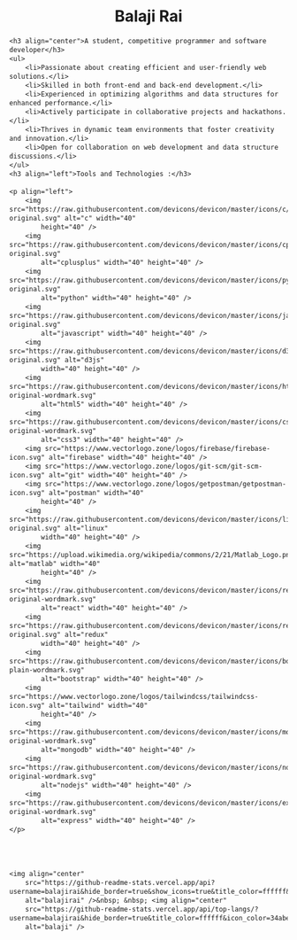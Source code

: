 <h1 align="center">Balaji Rai</h1>

    <h3 align="center">A student, competitive programmer and software developer</h3>
    <ul>
        <li>Passionate about creating efficient and user-friendly web solutions.</li>
        <li>Skilled in both front-end and back-end development.</li>
        <li>Experienced in optimizing algorithms and data structures for enhanced performance.</li>
        <li>Actively participate in collaborative projects and hackathons.</li>
        <li>Thrives in dynamic team environments that foster creativity and innovation.</li>
        <li>Open for collaboration on web development and data structure discussions.</li>
    </ul>
    <h3 align="left">Tools and Technologies :</h3>

    <p align="left">
        <img src="https://raw.githubusercontent.com/devicons/devicon/master/icons/c/c-original.svg" alt="c" width="40"
            height="40" />
        <img src="https://raw.githubusercontent.com/devicons/devicon/master/icons/cplusplus/cplusplus-original.svg"
            alt="cplusplus" width="40" height="40" />
        <img src="https://raw.githubusercontent.com/devicons/devicon/master/icons/python/python-original.svg"
            alt="python" width="40" height="40" />
        <img src="https://raw.githubusercontent.com/devicons/devicon/master/icons/javascript/javascript-original.svg"
            alt="javascript" width="40" height="40" />
        <img src="https://raw.githubusercontent.com/devicons/devicon/master/icons/d3js/d3js-original.svg" alt="d3js"
            width="40" height="40" />
        <img src="https://raw.githubusercontent.com/devicons/devicon/master/icons/html5/html5-original-wordmark.svg"
            alt="html5" width="40" height="40" />
        <img src="https://raw.githubusercontent.com/devicons/devicon/master/icons/css3/css3-original-wordmark.svg"
            alt="css3" width="40" height="40" />
        <img src="https://www.vectorlogo.zone/logos/firebase/firebase-icon.svg" alt="firebase" width="40" height="40" />
        <img src="https://www.vectorlogo.zone/logos/git-scm/git-scm-icon.svg" alt="git" width="40" height="40" />
        <img src="https://www.vectorlogo.zone/logos/getpostman/getpostman-icon.svg" alt="postman" width="40"
            height="40" />
        <img src="https://raw.githubusercontent.com/devicons/devicon/master/icons/linux/linux-original.svg" alt="linux"
            width="40" height="40" />
        <img src="https://upload.wikimedia.org/wikipedia/commons/2/21/Matlab_Logo.png" alt="matlab" width="40"
            height="40" />
        <img src="https://raw.githubusercontent.com/devicons/devicon/master/icons/react/react-original-wordmark.svg"
            alt="react" width="40" height="40" />
        <img src="https://raw.githubusercontent.com/devicons/devicon/master/icons/redux/redux-original.svg" alt="redux"
            width="40" height="40" />
        <img src="https://raw.githubusercontent.com/devicons/devicon/master/icons/bootstrap/bootstrap-plain-wordmark.svg"
            alt="bootstrap" width="40" height="40" />
        <img src="https://www.vectorlogo.zone/logos/tailwindcss/tailwindcss-icon.svg" alt="tailwind" width="40"
            height="40" />
        <img src="https://raw.githubusercontent.com/devicons/devicon/master/icons/mongodb/mongodb-original-wordmark.svg"
            alt="mongodb" width="40" height="40" />
        <img src="https://raw.githubusercontent.com/devicons/devicon/master/icons/nodejs/nodejs-original-wordmark.svg"
            alt="nodejs" width="40" height="40" />
        <img src="https://raw.githubusercontent.com/devicons/devicon/master/icons/express/express-original-wordmark.svg"
            alt="express" width="40" height="40" />
    </p>




    <img align="center"
        src="https://github-readme-stats.vercel.app/api?username=balajirai&hide_border=true&show_icons=true&title_color=ffffff&icon_color=34abeb&text_color=CFD6DB&bg_color=0D1117"
        alt="balajirai" />&nbsp; &nbsp; <img align="center"
        src="https://github-readme-stats.vercel.app/api/top-langs/?username=balajirai&hide_border=true&title_color=ffffff&icon_color=34abeb&text_color=CFD6DB&bg_color=0D1117&include_all_commits=false&count_private=false&layout=compact"
        alt="balaji" />

